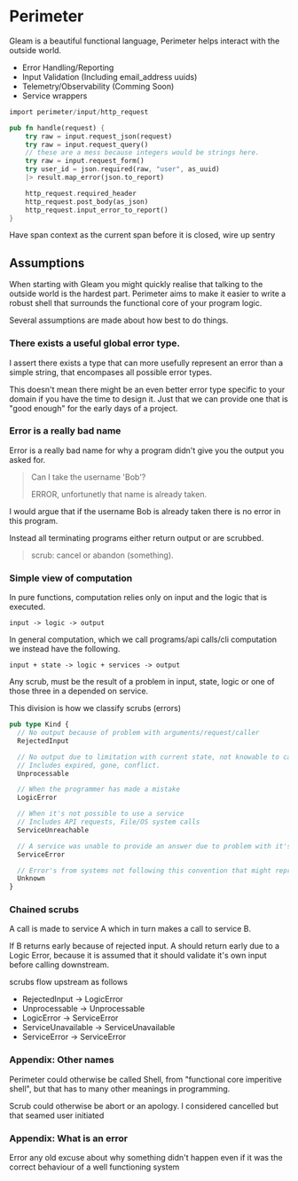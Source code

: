 # Perimeter

Gleam is a beautiful functional language, Perimeter helps interact with the outside world.

- Error Handling/Reporting
- Input Validation (Including email_address uuids)
- Telemetry/Observability (Comming Soon)
- Service wrappers

```rust
import perimeter/input/http_request

pub fn handle(request) {
    try raw = input.request_json(request)
    try raw = input.request_query()
    // these are a mess because integers would be strings here.
    try raw = input.request_form()
    try user_id = json.required(raw, "user", as_uuid)
    |> result.map_error(json.to_report)

    http_request.required_header
    http_request.post_body(as_json)
    http_request.input_error_to_report()
}
```


Have span context as the current span before it is closed,
wire up sentry

## Assumptions

When starting with Gleam you might quickly realise that talking to the outside world is the hardest part.
Perimeter aims to make it easier to write a robust shell that surrounds the functional core of your program logic. 

Several assumptions are made about how best to do things.

### There exists a useful global error type.

I assert there exists a type that can more usefully represent an error than a simple string, 
that encompases all possible error types.

This doesn't mean there might be an even better error type specific to your domain if you have the time to design it.
Just that we can provide one that is "good enough" for the early days of a project.

### Error is a really bad name

Error is a really bad name for why a program didn't give you the output you asked for.

> Can I take the username 'Bob'?
>
> ERROR, unfortunetly that name is already taken.

I would argue that if the username Bob is already taken there is no error in this program.

Instead all terminating programs either return output or are scrubbed.

> scrub: cancel or abandon (something).

### Simple view of computation

In pure functions, computation relies only on input and the logic that is executed.

```
input -> logic -> output
```

In general computation, which we call programs/api calls/cli computation we instead have the following.

```
input + state -> logic + services -> output
```

Any scrub, must be the result of a problem in input, state, logic or one of those three in a depended on service.

This division is how we classify scrubs (errors)

```rust
pub type Kind {
  // No output because of problem with arguments/request/caller   
  RejectedInput

  // No output due to limitation with current state, not knowable to caller.  
  // Includes expired, gone, conflict.
  Unprocessable

  // When the programmer has made a mistake
  LogicError

  // When it's not possible to use a service
  // Includes API requests, File/OS system calls
  ServiceUnreachable

  // A service was unable to provide an answer due to problem with it's own logic or services
  ServiceError

  // Error's from systems not following this convention that might represent scrubs of more than one kind. 
  Unknown
}
```

### Chained scrubs

A call is made to service A which in turn makes a call to service B.

If B returns early because of rejected input. 
A should return early due to a Logic Error, because it is assumed that it should validate it's own input before calling downstream.

scrubs flow upstream as follows

- RejectedInput -> LogicError
- Unprocessable -> Unprocessable
- LogicError -> ServiceError
- ServiceUnavailable -> ServiceUnavailable
- ServiceError -> ServiceError

### Appendix: Other names

Perimeter could otherwise be called Shell, from "functional core imperitive shell", but that has to many other meanings in programming.

Scrub could otherwise be abort or an apology. I considered cancelled but that seamed user initiated

### Appendix: What is an error

Error any old excuse about why something didn't happen even if it was the correct behaviour of a well functioning system